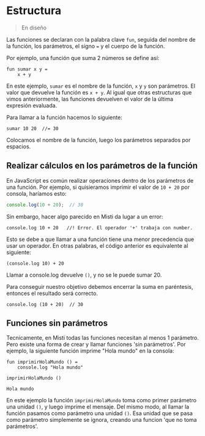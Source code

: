 # Estructura

> En diseño

Las funciones se declaran con la palabra clave `fun`, seguida del nombre de la función, los parámetros,
el signo `=` y el cuerpo de la función.

Por ejemplo, una función que suma 2 números se define así:

```
fun sumar x y =
    x + y
```

En este ejemplo, `sumar` es el nombre de la función, `x` y `y` son parámetros. El valor que devuelve la
función es `x + y`. Al igual que otras estructuras que vimos anteriormente, las funciones devuelven el
valor de la última expresión evaluada.

Para llamar a la función hacemos lo siguiente:

```
sumar 10 20  //= 30
```

Colocamos el nombre de la función, luego los parámetros separados por espacios.

## Realizar cálculos en los parámetros de la función

En JavaScript es común realizar operaciones dentro de los parámetros de una función. Por ejemplo, si
quisieramos imprimir el valor de `10 + 20` por consola, haríamos esto:

```javascript
console.log(10 + 20);  // 30
```

Sin embargo, hacer algo parecido en Misti da lugar a un error:

```err
console.log 10 + 20   //! Error. El operador '+' trabaja con number.
```

Esto se debe a que llamar a una función tiene una menor precedencia que usar un operador. En otras palabras,
el código anterior es equivalente al siguiente:

```
(console.log 10) + 20
```

Llamar a console.log devuelve `()`, y no se le puede sumar 20.

Para conseguir nuestro objetivo debemos encerrar la suma en paréntesis, entonces el resultado será correcto.

```ok
console.log (10 + 20)  // 30
```

## Funciones sin parámetros

Tecnicamente, en Misti todas las funciones necesitan al menos 1 parámetro. Pero existe una forma de
crear y llamar funciones 'sin parámetros'. Por ejemplo, la siguiente función imprime "Hola mundo" en
la consola:

```
fun imprimirHolaMundo () =
    console.log "Hola mundo"

imprimirHolaMundo ()
```

```terminal
Hola mundo
```

En este ejemplo la función `imprimirHolaMundo` toma como primer parámetro una unidad `()`, y luego
imprime el mensaje. Del mismo modo, al llamar la función pasamos como parámetro una unidad `()`.
Esa unidad que se pasa como parámetro simplemente se ignora, creando una funcion 'que no toma parámetros'.








